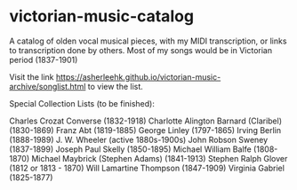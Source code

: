 # victorian-music-catalog
A catalog of olden vocal musical pieces, with my MIDI transcription, or links to transcription done by others. Most of my songs would be in Victorian period (1837-1901)

Visit the link https://asherleehk.github.io/victorian-music-archive/songlist.html to view the list.

Special Collection Lists (to be finished):

Charles Crozat Converse (1832-1918)
Charlotte Alington Barnard (Claribel) (1830-1869)
Franz Abt (1819-1885)
George Linley (1797-1865)
Irving Berlin (1888-1989)
J. W. Wheeler (active 1880s-1900s)
John Robson Sweney (1837-1899)
Joseph Paul Skelly (1850-1895)
Michael William Balfe (1808-1870)
Michael Maybrick (Stephen Adams) (1841-1913)
Stephen Ralph Glover (1812 or 1813 - 1870)
Will Lamartine Thompson (1847-1909)
Virginia Gabriel (1825-1877)
